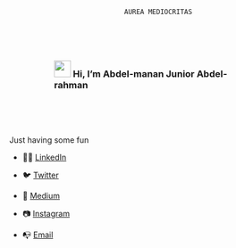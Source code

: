 <div id="header" align="center">
   <div id="badges">
              
        AUREA MEDIOCRITAS
      
  </div>
</div>
<h3 align="left" style="margin:5rem;"> 
   <img src="https://media.giphy.com/media/hvRJCLFzcasrR4ia7z/giphy.gif" width="30"/> 
   Hi, I’m Abdel-manan Junior Abdel-rahman 
</h3>

Just having some fun
<!--
#### About Me :
I am a ReactJS, TypeScript & Go enthusiast. <br/>
I am passionate about innovation and applying creativity in a business that makes a meaningful difference to the world. <br/>
I am fallible like all humans and like to confront my mistakes. I am open to varied opinions, advice or disapproval about me and my work. <br/>
If you have any, you can reach me on:
-->

<!-- - 🕸️ [My Website](https://manans-site.vercel.app) -->

- 🧑‍💼 [LinkedIn](https://www.linkedin.com/in/abdelmanan-abdelrahman-9636551a4/)

- 🐦 [Twitter](https://twitter.com/AbdelmananAbde2)

- 📰 [Medium](https://medium.com/@amanann)

- 📷 [Instagram](http://instagram.com/amanan.jay)
 
- 📭 <a href='mailto:abdmananjnr@gmail.com'>Email</a>

<!-- 

#### :hammer_and_wrench: Languages and Tools :
<div width="100%">
   <img src="https://img.shields.io/badge/Tailwind_CSS-38B2AC?style=for-the-badge&logo=tailwind-css&logoColor=white" alt="Tailwindcss"/>
   <img src="https://img.shields.io/badge/Nextjs-000000?style=for-the-badge&logo=next.js&logoColor=white" alt="Nextjs"/>
   <img src="https://img.shields.io/badge/TypeScript-007ACC?style=for-the-badge&logo=typescript&logoColor=white" alt="Typescript"/>
   <img src="https://img.shields.io/badge/Vercel-000000?style=for-the-badge&logo=vercel&logoColor=white" alt="Vercel"/>
   <br/>
   <img src="https://img.shields.io/badge/Graphql-e006e0?style=for-the-badge&logo=graphql&logoColor=white" alt="GraphQL"/>
   <img src="https://img.shields.io/badge/PostgreSQL-316192?style=for-the-badge&logo=postgresql&logoColor=white" title="PostgreSQL"  alt="PostgreSQL" />
   <img src="https://img.shields.io/badge/Go-00ADD8?style=for-the-badge&logo=go&logoColor=white" alt="Go"/>
   <img src="https://img.shields.io/badge/railway-333333?style=for-the-badge&logo=railway&logoColor=white" alt="Railway"/>
   <br/>
   <img src="https://img.shields.io/badge/Expo-1B1F23?style=for-the-badge&logo=expo&logoColor=white" alt="Expo"/>
   <img src="https://img.shields.io/badge/Rust-b65006?style=for-the-badge&logo=rust&logoColor=white" alt="Rust"/>
   <img src="https://img.shields.io/badge/GCP-fff000?style=for-the-badge&logo=google%20cloud&color=fedcba" alt="GCP" />
   
  <img src="https://github.com/devicons/devicon/blob/master/icons/matlab/matlab-original.svg" title="Matlab" alt="Matlab" width="40" height="40"/>&nbsp;
 
</div> -->
</div>&nbsp;
  
</div>
